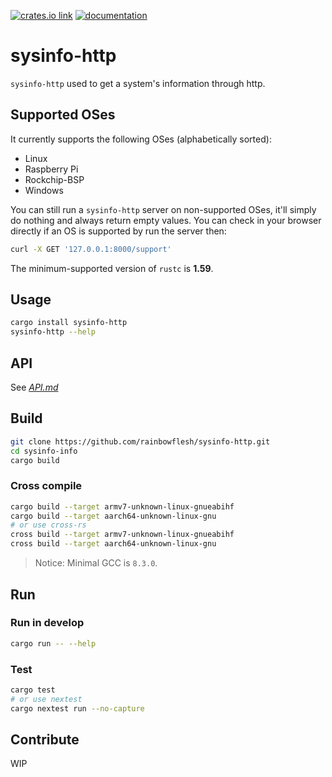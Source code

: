<!-- [<img src="https://img.shields.io/github/actions/workflow/status/rainbowflesh/sysinfo-http/ci.yml?branch=master&style=round-square&logo=github" alt="CI status">](https://github.com/ClementTsang/sysinfo/actions?query=branch%3Amaster) -->

[<img src="https://img.shields.io/crates/v/sysinfo-http.svg?style=round-square&labelColor=FFFFFF" alt="crates.io link">](https://crates.io/crates/sysinfo-http)
[<img src="https://img.shields.io/badge/docs-nightly-66c2a5?style=round-square&labelColor=FFFFFF&logoColor=white&color=purple" alt="documentation">](https://github.com/rainbowflesh/sysinfo-http/blob/develop/API.md)

# sysinfo-http

`sysinfo-http` used to get a system's information through http.

## Supported OSes

It currently supports the following OSes (alphabetically sorted):

- Linux
- Raspberry Pi
- Rockchip-BSP
- Windows

You can still run a `sysinfo-http` server on non-supported OSes, it'll simply do nothing and always return
empty values. You can check in your browser directly if an OS is supported by run the server then:

```bash
curl -X GET '127.0.0.1:8000/support'
```

The minimum-supported version of `rustc` is **1.59**.

## Usage

```bash
cargo install sysinfo-http
sysinfo-http --help
```

## API

See _[API.md](./API.md)_

## Build

```bash
git clone https://github.com/rainbowflesh/sysinfo-http.git
cd sysinfo-info
cargo build
```

### Cross compile

```bash
cargo build --target armv7-unknown-linux-gnueabihf
cargo build --target aarch64-unknown-linux-gnu
# or use cross-rs
cross build --target armv7-unknown-linux-gnueabihf
cross build --target aarch64-unknown-linux-gnu
```

> Notice:
> Minimal GCC is `8.3.0`.

## Run

### Run in develop

```bash
cargo run -- --help
```

### Test

```bash
cargo test
# or use nextest
cargo nextest run --no-capture
```

## Contribute

WIP
